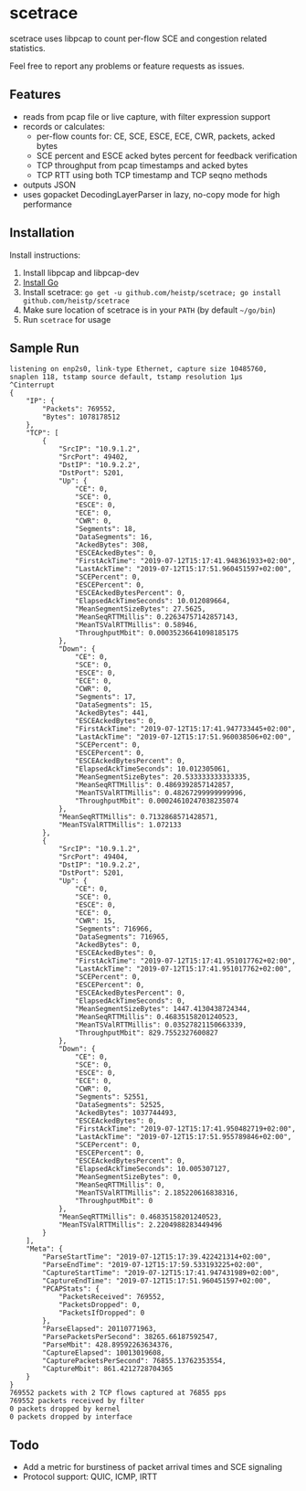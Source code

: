 # scetrace

scetrace uses libpcap to count per-flow SCE and congestion related statistics.

Feel free to report any problems or feature requests as issues.

## Features

- reads from pcap file or live capture, with filter expression support
- records or calculates:
  - per-flow counts for: CE, SCE, ESCE, ECE, CWR, packets, acked bytes
  - SCE percent and ESCE acked bytes percent for feedback verification
  - TCP throughput from pcap timestamps and acked bytes
  - TCP RTT using both TCP timestamp and TCP seqno methods
- outputs JSON
- uses gopacket DecodingLayerParser in lazy, no-copy mode for high performance

## Installation

Install instructions:

1. Install libpcap and libpcap-dev
2. [Install Go](https://golang.org/dl/)
3. Install scetrace: `go get -u github.com/heistp/scetrace; go install github.com/heistp/scetrace`
4. Make sure location of scetrace is in your `PATH` (by default `~/go/bin`)
5. Run `scetrace` for usage

## Sample Run

```
listening on enp2s0, link-type Ethernet, capture size 10485760, snaplen 118, tstamp source default, tstamp resolution 1µs
^Cinterrupt
{
    "IP": {
        "Packets": 769552,
        "Bytes": 1078178512
    },
    "TCP": [
        {
            "SrcIP": "10.9.1.2",
            "SrcPort": 49402,
            "DstIP": "10.9.2.2",
            "DstPort": 5201,
            "Up": {
                "CE": 0,
                "SCE": 0,
                "ESCE": 0,
                "ECE": 0,
                "CWR": 0,
                "Segments": 18,
                "DataSegments": 16,
                "AckedBytes": 308,
                "ESCEAckedBytes": 0,
                "FirstAckTime": "2019-07-12T15:17:41.948361933+02:00",
                "LastAckTime": "2019-07-12T15:17:51.960451597+02:00",
                "SCEPercent": 0,
                "ESCEPercent": 0,
                "ESCEAckedBytesPercent": 0,
                "ElapsedAckTimeSeconds": 10.012089664,
                "MeanSegmentSizeBytes": 27.5625,
                "MeanSeqRTTMillis": 0.22634757142857143,
                "MeanTSValRTTMillis": 0.58946,
                "ThroughputMbit": 0.00035236641098185175
            },
            "Down": {
                "CE": 0,
                "SCE": 0,
                "ESCE": 0,
                "ECE": 0,
                "CWR": 0,
                "Segments": 17,
                "DataSegments": 15,
                "AckedBytes": 441,
                "ESCEAckedBytes": 0,
                "FirstAckTime": "2019-07-12T15:17:41.947733445+02:00",
                "LastAckTime": "2019-07-12T15:17:51.960038506+02:00",
                "SCEPercent": 0,
                "ESCEPercent": 0,
                "ESCEAckedBytesPercent": 0,
                "ElapsedAckTimeSeconds": 10.012305061,
                "MeanSegmentSizeBytes": 20.533333333333335,
                "MeanSeqRTTMillis": 0.4869392857142857,
                "MeanTSValRTTMillis": 0.48267299999999996,
                "ThroughputMbit": 0.00024610247038235074
            },
            "MeanSeqRTTMillis": 0.7132868571428571,
            "MeanTSValRTTMillis": 1.072133
        },
        {
            "SrcIP": "10.9.1.2",
            "SrcPort": 49404,
            "DstIP": "10.9.2.2",
            "DstPort": 5201,
            "Up": {
                "CE": 0,
                "SCE": 0,
                "ESCE": 0,
                "ECE": 0,
                "CWR": 15,
                "Segments": 716966,
                "DataSegments": 716965,
                "AckedBytes": 0,
                "ESCEAckedBytes": 0,
                "FirstAckTime": "2019-07-12T15:17:41.951017762+02:00",
                "LastAckTime": "2019-07-12T15:17:41.951017762+02:00",
                "SCEPercent": 0,
                "ESCEPercent": 0,
                "ESCEAckedBytesPercent": 0,
                "ElapsedAckTimeSeconds": 0,
                "MeanSegmentSizeBytes": 1447.4130438724344,
                "MeanSeqRTTMillis": 0.46835158201240523,
                "MeanTSValRTTMillis": 0.03527821150663339,
                "ThroughputMbit": 829.7552327600827
            },
            "Down": {
                "CE": 0,
                "SCE": 0,
                "ESCE": 0,
                "ECE": 0,
                "CWR": 0,
                "Segments": 52551,
                "DataSegments": 52525,
                "AckedBytes": 1037744493,
                "ESCEAckedBytes": 0,
                "FirstAckTime": "2019-07-12T15:17:41.950482719+02:00",
                "LastAckTime": "2019-07-12T15:17:51.955789846+02:00",
                "SCEPercent": 0,
                "ESCEPercent": 0,
                "ESCEAckedBytesPercent": 0,
                "ElapsedAckTimeSeconds": 10.005307127,
                "MeanSegmentSizeBytes": 0,
                "MeanSeqRTTMillis": 0,
                "MeanTSValRTTMillis": 2.185220616838316,
                "ThroughputMbit": 0
            },
            "MeanSeqRTTMillis": 0.46835158201240523,
            "MeanTSValRTTMillis": 2.2204988283449496
        }
    ],
    "Meta": {
        "ParseStartTime": "2019-07-12T15:17:39.422421314+02:00",
        "ParseEndTime": "2019-07-12T15:17:59.533193225+02:00",
        "CaptureStartTime": "2019-07-12T15:17:41.947431989+02:00",
        "CaptureEndTime": "2019-07-12T15:17:51.960451597+02:00",
        "PCAPStats": {
            "PacketsReceived": 769552,
            "PacketsDropped": 0,
            "PacketsIfDropped": 0
        },
        "ParseElapsed": 20110771963,
        "ParsePacketsPerSecond": 38265.66187592547,
        "ParseMbit": 428.89592263634376,
        "CaptureElapsed": 10013019608,
        "CapturePacketsPerSecond": 76855.13762353554,
        "CaptureMbit": 861.4212728704365
    }
}
769552 packets with 2 TCP flows captured at 76855 pps
769552 packets received by filter
0 packets dropped by kernel
0 packets dropped by interface
```

## Todo

- Add a metric for burstiness of packet arrival times and SCE signaling
- Protocol support: QUIC, ICMP, IRTT
